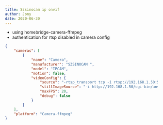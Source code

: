 ```yaml
---
title: Szsinocam ip onvif
author: Jony
date: 2020-06-30
---
```

- using homebridge-camera-ffmpeg
- authentication for rtsp disabled in camera config

```json
{
    "cameras": [
        {
            "name": "Camera",
            "manufacturer": "SZSINOCAM ",
            "model": "IPCAM",
            "motion": false,
            "videoConfig": {
                "source": "-rtsp_transport tcp -i rtsp://192.168.1.50:554/ucast/11",
                "stillImageSource": "-i http://192.168.1.50/cgi-bin/anv/images_cgi?channel=0",
                "maxFPS": 20,
                "debug": false
            }
        }
    ],
    "platform": "Camera-ffmpeg"
}
```
